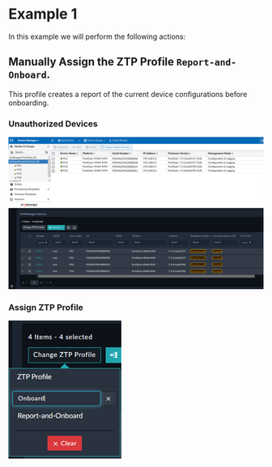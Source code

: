 # Example 1
In this example we will perform the following actions:

## Manually Assign the ZTP Profile `Report-and-Onboard`. 
This profile creates a report of the current device configurations before onboarding.

### Unauthorized Devices
![](./images/ex1a.png)

### Assign ZTP Profile
![](./images/ex1b.png)
